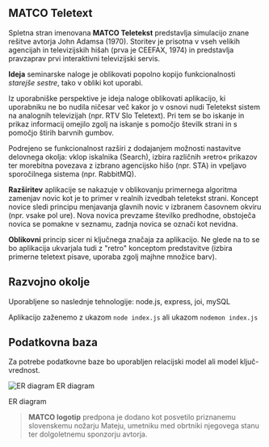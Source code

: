 ## MATCO Teletext

Spletna stran imenovana **MATCO Teletekst** predstavlja simulacijo znane rešitve avtorja John Adamsa (1970). Storitev je prisotna v vseh velikih agencijah in televizijskih hišah (prva je CEEFAX, 1974) in predstavlja pravzaprav prvi interaktivni televizijski servis.

**Ideja** seminarske naloge je oblikovati popolno kopijo funkcionalnosti *starejše sestre*, tako v obliki kot uporabi.

Iz uporabniške perspektive je ideja naloge oblikovati aplikacijo, ki uporabniku ne bo nudila ničesar več kakor jo v osnovi nudi Teletekst sistem na analognih televizijah (npr. RTV Slo Teletext). Pri tem se bo iskanje in prikaz informacij omejilo zgolj na iskanje s pomočjo številk strani in s pomočjo štirih barvnih gumbov.

Podrejeno se funkcionalnost razširi z dodajanjem možnosti nastavitve delovnega okolja: vklop iskalnika (Search), izbira različnih »retro« prikazov ter morebitna povezava z izbrano agencijsko hišo (npr. STA) in vpeljavo sporočilnega sistema (npr. RabbitMQ).

**Razširitev** aplikacije se nakazuje v oblikovanju primernega algoritma zamenjav novic kot je to primer v realnih izvedbah teletekst strani. Koncept novice sledi principu menjavanja glavnih novic v izbranem časovnem okviru (npr. vsake pol ure). Nova novica prevzame številko predhodne, obstoječa novica se pomakne v seznamu, zadnja novica se označi kot nevidna.

**Oblikovni** princip sicer ni ključnega značaja za aplikacijo. Ne glede na to se bo aplikacija ukvarjala tudi z "retro" konceptom predstavitve (izbira primerne teletext pisave, uporaba zgolj majhne množice barv).

## Razvojno okolje
Uporabljene so naslednje tehnologije: node.js, express, joi, mySQL

Aplikacijo zaženemo z ukazom `node index.js` ali ukazom `nodemon index.js`

## Podatkovna baza
Za potrebe podatkovne baze bo uporabljen relacijski model ali model ključ-vrednost.

![ER diagram](https://user-images.githubusercontent.com/101993285/229517590-6c8db453-a990-45d7-bee3-abcb6e058eea.png)
ER diagram
<p align="left"> ER diagram</p>



>**MATCO logotip** predpona je dodano kot posvetilo priznanemu slovenskemu nožarju Mateju, umetniku med obrtniki njegovega stanu ter dolgoletnemu sponzorju avtorja.


